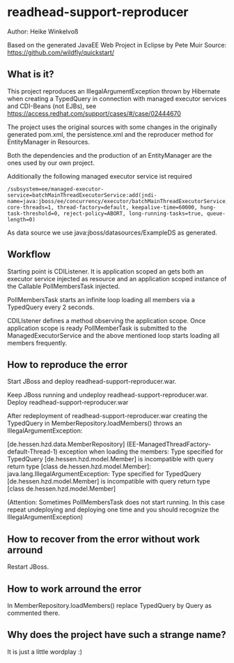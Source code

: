 readhead-support-reproducer
========================
Author: Heike Winkelvoß

Based on the generated JavaEE Web Project in Eclipse by Pete Muir Source: <https://github.com/wildfly/quickstart/>

What is it?
-----------

This project reproduces an IllegalArgumentException thrown by Hibernate when creating a TypedQuery in connection with managed executor services and CDI-Beans (not EJBs), see
<https://access.redhat.com/support/cases/#/case/02444670>


The project uses the original sources with some changes in the originally generated pom.xml, the persistence.xml and the reproducer method for EntityManager in Resources.

Both the dependencies and the production of an EntityManager are the ones used by our own project.

Additionally the following managed executor service ist required

	/subsystem=ee/managed-executor-service=batchMainThreadExecutorService:add(jndi-name=java:jboss/ee/concurrency/executor/batchMainThreadExecutorService, core-threads=1, thread-factory=default, keepalive-time=60000, hung-task-threshold=0, reject-policy=ABORT, long-running-tasks=true, queue-length=0)

As data source we use java:jboss/datasources/ExampleDS as generated.

Workflow
-----------

Starting point is CDIListener. It is application scoped an gets both an executor service injected as resource and an application scoped instance of the Callable PollMembersTask injected.

PollMembersTask starts an infinite loop loading all members via a TypedQuery every 2 seconds.

CDILIstener defines a method observing the application scope. Once application scope is ready PollMemberTask is submitted to the ManagedExecutorService and the above mentioned loop starts loading all members frequently.

How to reproduce the error
-----------

Start JBoss and deploy readhead-support-reproducer.war.

Keep JBoss running and undeploy readhead-support-reproducer.war. Deploy readhead-support-reproducer.war

After redeployment of readhead-support-reproducer.war creating the TypedQuery in MemberRepository.loadMembers() throws an IllegalArgumentException:

[de.hessen.hzd.data.MemberRepository] (EE-ManagedThreadFactory-default-Thread-1) exception when loading the members: Type specified for TypedQuery [de.hessen.hzd.model.Member] is incompatible with query return type [class de.hessen.hzd.model.Member]: java.lang.IllegalArgumentException: Type specified for TypedQuery [de.hessen.hzd.model.Member] is incompatible with query return type [class de.hessen.hzd.model.Member]


(Attention: Sometimes PollMembersTask does not start running. In this case repeat undeploying and deploying one time and you should recognize the IllegalArgumentException)


How to recover from the error without work arround
-----------

Restart JBoss.


How to work arround the error
-----------

In MemberRepository.loadMembers() replace TypedQuery by Query as commented there.

Why does the project have such a strange name?
-----------

It is just a little wordplay :)
